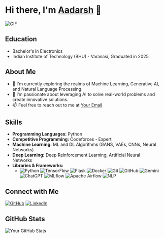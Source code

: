 # Hi there, I'm [Aadarsh](https://github.com/Azazel0203) 👋

<img alt="GIF" src="https://media.giphy.com/media/836HiJc7pgzy8iNXCn/giphy.gif" />

## Education
- Bachelor's in Electronics
- Indian Institute of Technology (BHU) - Varanasi, Graduated in 2025

## About Me

- 🌱 I'm currently exploring the realms of Machine Learning, Generative AI, and Natural Language Processing.
- 🔭 I’m passionate about leveraging AI to solve real-world problems and create innovative solutions.
- 📫 Feel free to reach out to me at [Your Email](mailto:aadarshkr.singh.cd.ece21@itbhu.ac.in)

## Skills
- **Programming Languages:** Python
- **Competitive Programming:** Codeforces - Expert
- **Machine Learning:** ML and DL Algorithms (GANS, VAEs, CNNs, Neural Networks)
- **Deep Learning:** Deep Reinforcement Learning, Artificial Neural Networks
- **Libraries & Frameworks:** 
  - ![Python](https://img.shields.io/badge/-Python-3776AB?style=flat-square&logo=python&logoColor=white)
![TensorFlow](https://img.shields.io/badge/-TensorFlow-FF6F00?style=flat-square&logo=tensorflow&logoColor=white)
![Flask](https://img.shields.io/badge/-Flask-000000?style=flat-square&logo=flask&logoColor=white)
![Docker](https://img.shields.io/badge/-Docker-2496ED?style=flat-square&logo=docker&logoColor=white)
![Git](https://img.shields.io/badge/-Git-F05032?style=flat-square&logo=git&logoColor=white)
![GitHub](https://img.shields.io/badge/-GitHub-181717?style=flat-square&logo=github&logoColor=white)
![Gemini](https://img.shields.io/badge/-Gemini-6600cc?style=flat-square)
![ChatGPT](https://img.shields.io/badge/-ChatGPT-29B6F6?style=flat-square)
![MLflow](https://img.shields.io/badge/-MLflow-FF7043?style=flat-square)
![Apache Airflow](https://img.shields.io/badge/-Apache%20Airflow-0175C2?style=flat-square)
![NLP](https://img.shields.io/badge/-NLP-4db6ac?style=flat-square&logo=natural-language-processing&logoColor=white)


## Connect with Me

[![GitHub](https://img.shields.io/badge/-GitHub-181717?style=flat-square&logo=github&logoColor=white)](https://github.com/Azazel0203)
[![LinkedIn](https://img.shields.io/badge/-LinkedIn-0077B5?style=flat-square&logo=linkedin&logoColor=white)](https://www.linkedin.com/in/aadarsh-singh-mlai)

## GitHub Stats

![Your GitHub Stats](https://github-readme-stats.vercel.app/api?username=Azazel0203&show_icons=true&theme=radical)
